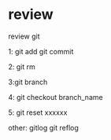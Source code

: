 # review
review git

1:
git add
git commit

2:
git rm 

3:git branch

4:
git checkout branch_name

5:
git reset xxxxxx

other:
gitlog 
git reflog


